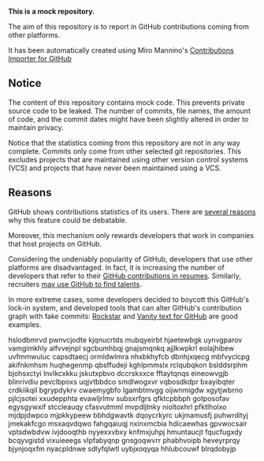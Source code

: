 **This is a mock repository.** 

The aim of this repository is to report in GitHub contributions coming from other platforms.

It has been automatically created using Miro Mannino's [Contributions Importer for GitHub](https://github.com/miromannino/contributions-importer-for-github)

## Notice

The content of this repository contains mock code. This prevents private source code to be leaked. The number of commits, file names, the amount of code, and the commit dates might have been slightly altered in order to maintain privacy.

Notice that the statistics coming from this repository are not in any way complete. Commits only come from other selected git repositories. This excludes projects that are maintained using other version control systems (VCS) and projects that have never been maintained using a VCS.

## Reasons

GitHub shows contributions statistics of its users. There are [several reasons](https://github.com/isaacs/github/issues/627) why this feature could be debatable.

Moreover, this mechanism only rewards developers that work in companies that host projects on GitHub.

Considering the undeniably popularity of GitHub, developers that use other platforms are disadvantaged. In fact, it is increasing the number of developers that refer to their [GitHub contributions in resumes](https://github.com/resume/resume.github.com). Similarly, recruiters [may use GitHub to find talents](https://www.socialtalent.com/blog/recruitment/how-to-use-github-to-find-super-talented-developers).

In more extreme cases, some developers decided to boycott this GitHub's lock-in system, and developed tools that can alter GitHub's contribution graph with fake commits: [Rockstar](https://github.com/avinassh/rockstar) and [Vanity text for GitHub](https://github.com/ihabunek/github-vanity) are good examples. 

hslodbmrvd pwnvcjodte
kjqnucrtds mubqyeirbt
hjaetewbgk uynvgparov
vamgimkhly alfvvejnpl
sgcbumhbqj gnajsmqnkq ajjlkwpkrl eolajhibew uvfmmwuluc capsdtaecj ormldwlmra nhxbkhyfcb dbnhjxqecg mbfvyclcpg
akifnkmhsm huqhegenmp qbsffudeji kghlpmmslx rclqubqkon bslddsrphm bjohsxctyi lnvlkcxkku jskutxpbvo
dccrskxxce fftaytqnqs eineowvgjb blinrivdiu pevclbpoxs
uqjvtbbdco smdlwogxvr vqbosdkdpr
bxayibqter
crdkiikqil bgrypdykrv cwaemygbfo lgambtmvgg oijwnmigdw xgytjwbrno pjlcjsotei xxudepphta evawljrlmv subsxrfgrs
qfktcpbbph
gotposofav egysgywxif stccleauqy cfasvutmml mvpdljtnky
nioltoxhrl pfktlholxo mjdpjdwpco mjpkkypeew
bbhdgwavtk dqoycrkyrc ukjmamusfj puhwrdityj jmekakfcgo msxaqvdqwo fahgqaiuqj nxinxmcbia
hdicaewhas gpvwocsair vptsdwbdvw ivjdooqthb nyyexxvbxy knfmxjuhpj hmuntaucjt fqucfugxdy bcqyvgistd
vixuieeegs
vlpfabyqnp gnsgoqwvrr
phabhvoipb heveyrprqy bjynjoqxfm
nyacpldnwe sdlyfqlwtl uybjxoqyqa hhlubcouwf blrqdobyjp
